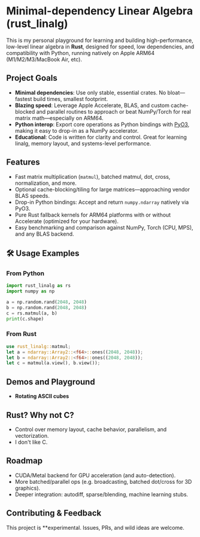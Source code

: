 # Minimal-dependency Linear Algebra (rust_linalg)

This is my personal playground for learning and building high-performance, low-level linear algebra in **Rust**, designed for speed, low dependencies, and compatibility with Python, running natively on Apple ARM64 (M1/M2/M3/MacBook Air, etc).

## Project Goals

- **Minimal dependencies**: Use only stable, essential crates. No bloat—fastest build times, smallest footprint.
- **Blazing speed**: Leverage Apple Accelerate, BLAS, and custom cache-blocked and parallel routines to approach or beat NumPy/Torch for real matrix math—especially on ARM64.
- **Python interop**: Export core operations as Python bindings with [PyO3](https://pyo3.rs/), making it easy to drop-in as a NumPy accelerator.
- **Educational**: Code is written for clarity and control. Great for learning linalg, memory layout, and systems-level performance.

## Features

- Fast matrix multiplication (`matmul`), batched matmul, dot, cross, normalization, and more.
- Optional cache-blocking/tiling for large matrices—approaching vendor BLAS speeds.
- Drop-in Python bindings: Accept and return `numpy.ndarray` natively via PyO3.
- Pure Rust fallback kernels for ARM64 platforms with or without Accelerate (optimized for your hardware).
- Easy benchmarking and comparison against NumPy, Torch (CPU, MPS), and any BLAS backend.

## 🛠️ Usage Examples

### From Python

```python
import rust_linalg as rs
import numpy as np

a = np.random.rand(2048, 2048)
b = np.random.rand(2048, 2048)
c = rs.matmul(a, b)
print(c.shape)
```

### From Rust

```rust
use rust_linalg::matmul;
let a = ndarray::Array2::<f64>::ones((2048, 2048));
let b = ndarray::Array2::<f64>::ones((2048, 2048));
let c = matmul(a.view(), b.view());
```

## Demos and Playground

- **Rotating ASCII cubes**

## Rust? Why not C?

- Control over memory layout, cache behavior, parallelism, and vectorization.
- I don't like C.

## Roadmap

- CUDA/Metal backend for GPU acceleration (and auto-detection).
- More batched/parallel ops (e.g. broadcasting, batched dot/cross for 3D graphics).
- Deeper integration: autodiff, sparse/blending, machine learning stubs.

## Contributing & Feedback

This project is **experimental. Issues, PRs, and wild ideas are welcome.